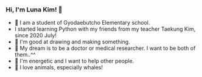 ### Hi, I'm Luna Kim! 👋

-  🎒 I am a student of Gyodaebutcho Elementary school.
-   I started learning Python with my friends from my teacher Taekung Kim, since 2020 July! 
-  🎨 I'm good at drawing and making something.
-  👾 My dream is to be a doctor or medical researcher. I want to be both of them..^^
-  👧 I'm energetic and I want to help other people.
-  🐳 I love animals, especially whales!
